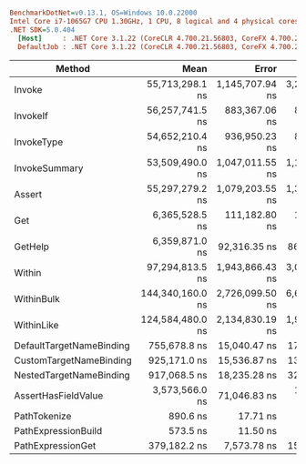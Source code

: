 ``` ini

BenchmarkDotNet=v0.13.1, OS=Windows 10.0.22000
Intel Core i7-1065G7 CPU 1.30GHz, 1 CPU, 8 logical and 4 physical cores
.NET SDK=5.0.404
  [Host]     : .NET Core 3.1.22 (CoreCLR 4.700.21.56803, CoreFX 4.700.21.57101), X64 RyuJIT
  DefaultJob : .NET Core 3.1.22 (CoreCLR 4.700.21.56803, CoreFX 4.700.21.57101), X64 RyuJIT


```
|                   Method |             Mean |           Error |          StdDev |           Median |      Gen 0 |     Gen 1 | Allocated |
|------------------------- |-----------------:|----------------:|----------------:|-----------------:|-----------:|----------:|----------:|
|                   Invoke |  55,713,298.1 ns | 1,145,707.94 ns | 3,250,182.73 ns |  54,578,662.5 ns |  4250.0000 |  500.0000 | 17,852 KB |
|                 InvokeIf |  56,257,741.5 ns |   883,367.06 ns |   826,302.10 ns |  56,060,177.8 ns |  4555.5556 |  444.4444 | 20,102 KB |
|               InvokeType |  54,652,210.4 ns |   936,950.23 ns |   876,423.83 ns |  54,691,022.2 ns |  4333.3333 |  444.4444 | 17,852 KB |
|            InvokeSummary |  53,509,490.0 ns | 1,047,011.55 ns | 1,163,750.57 ns |  53,448,030.0 ns |  4300.0000 |  500.0000 | 17,852 KB |
|                   Assert |  55,297,279.2 ns | 1,079,203.55 ns | 1,364,846.94 ns |  55,178,922.2 ns |  4111.1111 |  333.3333 | 18,555 KB |
|                      Get |   6,365,528.5 ns |   111,182.80 ns |   104,000.46 ns |   6,363,088.3 ns |    85.9375 |    7.8125 |    366 KB |
|                  GetHelp |   6,359,871.0 ns |    92,316.35 ns |    86,352.77 ns |   6,376,796.9 ns |    85.9375 |    7.8125 |    366 KB |
|                   Within |  97,294,813.5 ns | 1,943,866.43 ns | 3,026,365.85 ns |  97,008,050.0 ns |  8000.0000 | 1000.0000 | 34,290 KB |
|               WithinBulk | 144,340,160.0 ns | 2,726,099.50 ns | 6,635,702.96 ns | 143,545,750.0 ns | 15000.0000 | 3000.0000 | 61,320 KB |
|               WithinLike | 124,584,480.0 ns | 2,134,830.19 ns | 1,996,921.49 ns | 124,770,733.3 ns | 11666.6667 | 2000.0000 | 48,448 KB |
| DefaultTargetNameBinding |     755,678.8 ns |    15,040.47 ns |    17,904.61 ns |     752,131.3 ns |    38.0859 |         - |    156 KB |
|  CustomTargetNameBinding |     925,171.0 ns |    15,536.87 ns |    13,773.03 ns |     925,251.0 ns |    85.9375 |         - |    352 KB |
|  NestedTargetNameBinding |     917,068.5 ns |    18,235.28 ns |    32,413.20 ns |     911,881.2 ns |    85.9375 |         - |    352 KB |
|      AssertHasFieldValue |   3,573,566.0 ns |    71,046.83 ns |   167,465.74 ns |   3,551,700.0 ns |   273.4375 |   11.7188 |  1,118 KB |
|             PathTokenize |         890.6 ns |        17.71 ns |        31.02 ns |         880.6 ns |     0.2632 |         - |      1 KB |
|      PathExpressionBuild |         573.5 ns |        11.50 ns |        24.51 ns |         567.4 ns |     0.3500 |         - |      1 KB |
|        PathExpressionGet |     379,182.2 ns |     7,573.78 ns |    15,299.40 ns |     375,186.1 ns |    17.0898 |         - |     70 KB |
